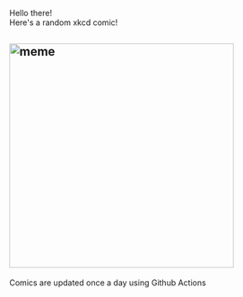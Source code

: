 Hello there! <br>Here's a random xkcd comic!<br>
## <img src="https://imgs.xkcd.com/comics/never_do_this.png" alt="meme" width="400"/><br>
Comics are updated once a day using Github Actions